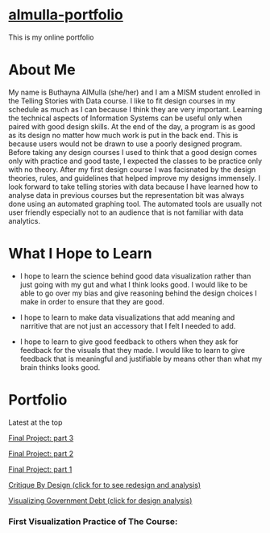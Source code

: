 # [almulla-portfolio](https://bamulla.github.io/almulla-portfolio/)
This is my online portfolio



# About Me
My name is Buthayna AlMulla (she/her) and I am a MISM student enrolled in the Telling Stories with Data course. I like to fit design courses in my schedule as much as I can because I think they are very important. Learning the technical aspects of Information Systems can be useful only when paired with good design skills. At the end of the day, a program is as good as its design no matter how much work is put in the back end. This is because users would not be drawn to use a poorly designed program. Before taking any design courses I used to think that a good design comes only with practice and good taste, I expected the classes to be practice only with no theory. After my first design course I was facisnated by the design theories, rules, and guidelines that helped improve my designs immensely. I look forward to take telling stories with data because I have learned how to analyse data in previous courses but the representation bit was always done using an automated graphing tool. The automated tools are usually not user friendly especially not to an audience that is not familiar with data analytics. 

# What I Hope to Learn
- I hope to learn the science behind good data visualization rather than just going with my gut and what I think looks good. I would like to be able to go over my bias and give reasoning behind the design choices I make in order to ensure that they are good. 

- I hope to learn to make data visualizations that add meaning and narritive that are not just an accessory that I felt I needed to add. 

- I hope to learn to give good feedback to others when they ask for feedback for the visuals that they made. I would like to learn to give feedback that is meaningful and justifiable by means other than what my brain thinks looks good. 

# Portfolio
Latest at the top

[Final Project: part 3](/finalProjectPart3.md)

[Final Project: part 2](/finalProjectPart2.md)

[Final Project: part 1](/final_project_ButhaynaAlMulla.md)

[Critique By Design (click for to see redesign and analysis)](/CritiqueByDesign.md)

[Visualizing Government Debt (click for design analysis)](/dataviz2.md)

### First Visualization Practice of The Course:
<div class="flourish-embed flourish-scatter" data-src="visualisation/5296701"><script src="https://public.flourish.studio/resources/embed.js"></script></div>

<div class="flourish-embed flourish-chart" data-src="visualisation/5259400"><script src="https://public.flourish.studio/resources/embed.js"></script></div>
